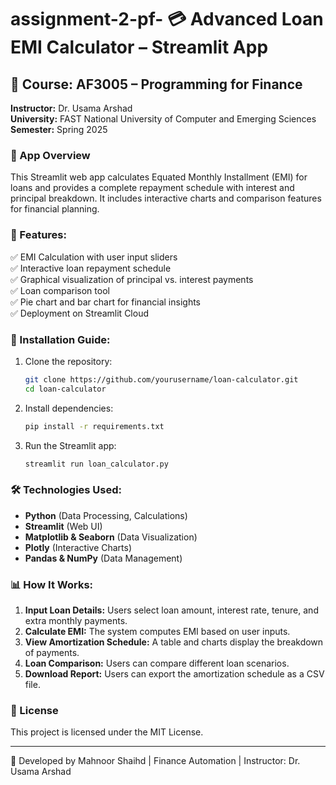 # assignment-2-pf- 💳 Advanced Loan EMI Calculator – Streamlit App

## 📌 Course: AF3005 – Programming for Finance
**Instructor:** Dr. Usama Arshad  
**University:** FAST National University of Computer and Emerging Sciences  
**Semester:** Spring 2025  

### 📍 App Overview
This Streamlit web app calculates Equated Monthly Installment (EMI) for loans and provides a complete repayment schedule with interest and principal breakdown. It includes interactive charts and comparison features for financial planning.

### 🎯 Features:
✅ EMI Calculation with user input sliders  
✅ Interactive loan repayment schedule  
✅ Graphical visualization of principal vs. interest payments  
✅ Loan comparison tool  
✅ Pie chart and bar chart for financial insights  
✅ Deployment on Streamlit Cloud  

### 📂 Installation Guide:
1. Clone the repository:
   ```bash
   git clone https://github.com/yourusername/loan-calculator.git
   cd loan-calculator
   ```
2. Install dependencies:
   ```bash
   pip install -r requirements.txt
   ```
3. Run the Streamlit app:
   ```bash
   streamlit run loan_calculator.py
   ```

### 🛠️ Technologies Used:
- **Python** (Data Processing, Calculations)
- **Streamlit** (Web UI)
- **Matplotlib & Seaborn** (Data Visualization)
- **Plotly** (Interactive Charts)
- **Pandas & NumPy** (Data Management)

### 📊 How It Works:
1. **Input Loan Details:** Users select loan amount, interest rate, tenure, and extra monthly payments.
2. **Calculate EMI:** The system computes EMI based on user inputs.
3. **View Amortization Schedule:** A table and charts display the breakdown of payments.
4. **Loan Comparison:** Users can compare different loan scenarios.
5. **Download Report:** Users can export the amortization schedule as a CSV file.

### 📜 License
This project is licensed under the MIT License.

---
🚀 Developed by Mahnoor Shaihd  | Finance Automation | Instructor: Dr. Usama Arshad

 
